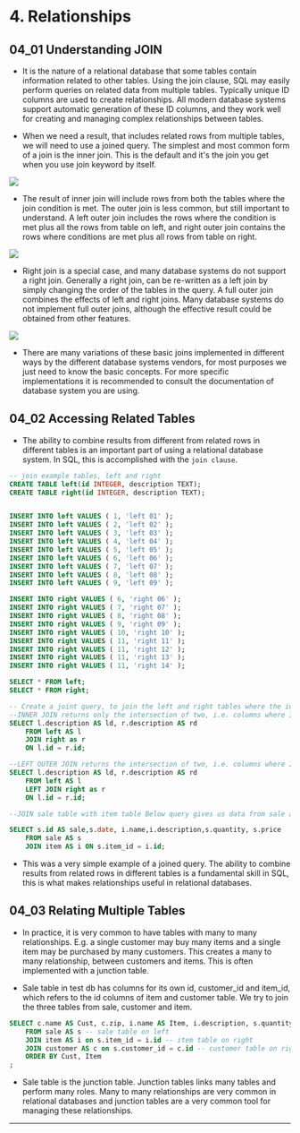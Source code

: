 # 4. Relationships

## 04_01 Understanding JOIN

- It is the nature of a relational database that some tables contain information related to other tables. Using the join clause, SQL may easily perform queries on related data from multiple tables. Typically unique ID columns are used to create relationships. All modern database systems support automatic generation of these ID columns, and they work well for creating and managing complex relationships between tables.

- When we need a result, that includes related rows from multiple tables, we will need to use a joined query. The simplest and most common form of a join is the inner join. This is the default and it's the join you get when you use join keyword by itself.

![](https://i.imgur.com/nA7bpJz.png)

- The result of inner join will include rows from both the tables where the join condition is met. The outer join is less common, but still important to understand. A left outer join includes the rows where the condition is met plus all the rows from table on left, and right outer join contains the rows where conditions are met plus all rows from table on right.

![](https://i.imgur.com/cddeTp0.png)

- Right join is a special case, and many database systems do not support a right join. Generally a right join, can be re-written as a left join by simply changing the order of the tables in the query. A full outer join combines the effects of left and right joins. Many database systems do not implement full outer joins, although the effective result could be obtained from other features.

![](https://i.imgur.com/G9OWFWJ.png)

- There are many variations of these basic joins implemented in different ways by the different database systems vendors, for most purposes we just need to know the basic concepts. For more specific implementations it is recommended to consult the documentation of database system you are using.

## 04_02 Accessing Related Tables

- The ability to combine results from different from related rows in different tables is an important part of using a relational database system. In SQL, this is accomplished with the `join clause`.

```SQL
-- join example tables, left and right
CREATE TABLE left(id INTEGER, description TEXT);
CREATE TABLE right(id INTEGER, description TEXT);


INSERT INTO left VALUES ( 1, 'left 01' );
INSERT INTO left VALUES ( 2, 'left 02' );
INSERT INTO left VALUES ( 3, 'left 03' );
INSERT INTO left VALUES ( 4, 'left 04' );
INSERT INTO left VALUES ( 5, 'left 05' );
INSERT INTO left VALUES ( 6, 'left 06' );
INSERT INTO left VALUES ( 7, 'left 07' );
INSERT INTO left VALUES ( 8, 'left 08' );
INSERT INTO left VALUES ( 9, 'left 09' );

INSERT INTO right VALUES ( 6, 'right 06' );
INSERT INTO right VALUES ( 7, 'right 07' );
INSERT INTO right VALUES ( 8, 'right 08' );
INSERT INTO right VALUES ( 9, 'right 09' );
INSERT INTO right VALUES ( 10, 'right 10' );
INSERT INTO right VALUES ( 11, 'right 11' );
INSERT INTO right VALUES ( 11, 'right 12' );
INSERT INTO right VALUES ( 11, 'right 13' );
INSERT INTO right VALUES ( 11, 'right 14' );

SELECT * FROM left;
SELECT * FROM right;

-- Create a joint query, to join the left and right tables where the id's match, ON clause tells the condition under which the two tables should be joined.
--INNER JOIN returns only the intersection of two, i.e. columns where ID's match
SELECT l.description AS ld, r.description AS rd
    FROM left AS l
    JOIN right as r
    ON l.id = r.id;

--LEFT OUTER JOIN returns the intersection of two, i.e. columns where ID's match l.id = r.id as well as left table contents
SELECT l.description AS ld, r.description AS rd
    FROM left AS l
    LEFT JOIN right as r
    ON l.id = r.id;

--JOIN sale table with item table Below query gives us data from sale and item table.

SELECT s.id AS sale,s.date, i.name,i.description,s.quantity, s.price
    FROM sale AS s
    JOIN item AS i ON s.item_id = i.id;
```

- This was a very simple example of a joined query. The ability to combine results from related rows in different tables is a fundamental skill in SQL, this is what makes relationships useful in relational databases.

## 04_03 Relating Multiple Tables

- In practice, it is very common to have tables with many to many relationships. E.g. a single customer may buy many items and a single item may be purchased by many customers. This creates a many to many relationship, between customers and items. This is often implemented with a junction table.

- Sale table in test db has columns for its own id, customer_id and item_id, which refers to the id columns of item and customer table. We try to join the three tables from sale, customer and item.

```SQL
SELECT c.name AS Cust, c.zip, i.name AS Item, i.description, s.quantity as Qtty, s.price as Price
    FROM sale AS s -- sale table on left
    JOIN item AS i on s.item_id = i.id -- item table on right
    JOIN customer AS c on s.customer_id = c.id -- customer table on right
    ORDER BY Cust, Item
;
```

- Sale table is the junction table. Junction tables links many tables and perform many roles. Many to many relationships are very common in relational databases and junction tables are a very common tool for managing these relationships.

---
